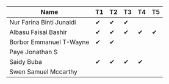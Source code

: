 |Name                              |T1  |T2  |T3  |T4  |T5  |
|----------------------------------|----|----|----|----|----|
|Nur Farina Binti Junaidi          | ✔ | ✔ | ✔ |    |    |
|Albasu Faisal Bashir              | ✔  | ✔ |  ✔ | ✔ | ✔ |
|Borbor Emmanuel T-Wayne           | ✔ |  ✔ |    |    |    |
|Paye Jonathan S                   |    |    |    |    |    |
|Saidy Buba                        | ✔ |  ✔ | ✔ | ✔|    |
|Swen Samuel Mccarthy              |    |    |    |    |    |
